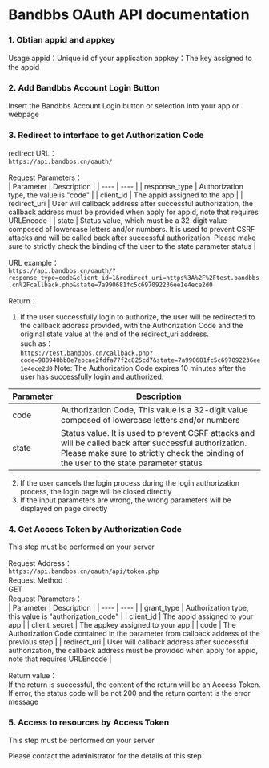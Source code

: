 # Bandbbs OAuth API documentation

### 1. Obtian appid and appkey

Usage 
appid：Unique id of your application
appkey：The key assigned to the appid

### 2. Add Bandbbs Account Login Button

Insert the Bandbbs Account Login button or selection into your app or webpage  

### 3. Redirect to interface to get Authorization Code

redirect URL：  
```https://api.bandbbs.cn/oauth/```  

Request Parameters：  
|  Parameter   | Description |
|  ----  | ----  |
| response_type  | Authorization type, the value is "code" |
| client_id  | The appid assigned to the app  |
| redirect_uri  | User will callback address after successful authorization, the callback address must be provided when apply for appid, note that requires URLEncode |
| state  | Status value, which must be a 32-digit value composed of lowercase letters and/or numbers. It is used to prevent CSRF attacks and will be called back after successful authorization. Please make sure to strictly check the binding of the user to the state parameter status |

URL example：  
```https://api.bandbbs.cn/oauth/?response_type=code&client_id=1&redirect_uri=https%3A%2F%2Ftest.bandbbs.cn%2Fcallback.php&state=7a990681fc5c697092236ee1e4ece2d0```  

Return：  
1. If the user successfully login to authorize, the user will be redirected to the callback address provided, with the Authorization Code and the original state value at the end of the redirect_uri address.  
such as：  
```https://test.bandbbs.cn/callback.php?code=988940bb8e7ebcae2fdfa77f2c825cd7&state=7a990681fc5c697092236ee1e4ece2d0```
Note: The Authorization Code expires 10 minutes after the user has successfully login and authorized.  

| Parameter   | Description  |
|  ----  | ----  |
| code  | Authorization Code, This value is a 32-digit value composed of lowercase letters and/or numbers |
| state  | Status value. It is used to prevent CSRF attacks and will be called back after successful authorization. Please make sure to strictly check the binding of the user to the state parameter status |

2. If the user cancels the login process during the login authorization process, the login page will be closed directly  
3. If the input parameters are wrong, the wrong parameters will be displayed on page directly  

### 4. Get Access Token by Authorization Code

This step must be performed on your server

Request Address：  
```https://api.bandbbs.cn/oauth/api/token.php```  
Request Method：  
GET  
Request Parameters：  
|  Parameter   | Description  |
|  ----  | ----  |
| grant_type  | Authorization type, this value is "authorization_code" |
| client_id  | The appid assigned to your app |
| client_secret  | The appkey assigned to your app |
| code  | The Authorization Code contained in the parameter from callback address of the previous step |
| redirect_uri  | User will callback address after successful authorization, the callback address must be provided when apply for appid, note that requires URLEncode |


Return value：  
If the return is successful, the content of the return will be an Access Token.  
If error, the status code will be not 200 and the return content is the error message  

### 5. Access to resources by Access Token  

This step must be performed on your server  

Please contact the administrator for the details of this step  
